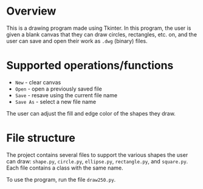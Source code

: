 # Overview
This is a drawing program made using Tkinter. In this program, the user is given a blank canvas that they can draw circles, rectangles, etc. on, and the user can save and open their work as `.dwg` (binary) files. 

# Supported operations/functions
* `New` - clear canvas 
* `Open` - open a previously saved file
* `Save` - resave using the current file name
* `Save As` - select a new file name

The user can adjust the fill and edge color of the shapes they draw.

# File structure
The project contains several files to support the various shapes the user can draw: `shape.py`, `circle.py`, `ellipse.py`, `rectangle.py`, and `square.py`. Each file contains a class with the same name.

To use the program, run the file `draw250.py`.
